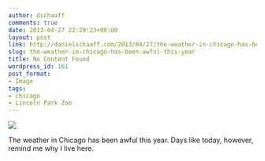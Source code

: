 ```yaml
---
author: dschaaff
comments: true
date: 2013-04-27 22:29:23+00:00
layout: post
link: http://danielschaaff.com/2013/04/27/the-weather-in-chicago-has-been-awful-this-year/
slug: the-weather-in-chicago-has-been-awful-this-year
title: No Content Found
wordpress_id: 161
post_format:
- Image
tags:
- chicago
- Lincoln Park Zoo
---
```


![](https://danielschaaff.files.wordpress.com/2013/04/tumblr_mlxqgzjaep1qcnv82o1_1280.jpg)

The weather in Chicago has been awful this year. Days like today, however, remind me why I live here.
